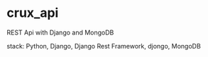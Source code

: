 # crux_api
REST Api with Django and MongoDB

stack:
Python,
Django,
Django Rest Framework,
djongo,
MongoDB

